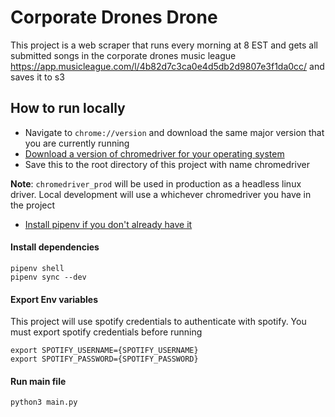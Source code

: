# Corporate Drones Drone

This project is a web scraper that runs every morning at 8 EST and gets all submitted songs in the corporate drones music league https://app.musicleague.com/l/4b82d7c3ca0e4d5db2d9807e3f1da0cc/ and saves it to s3

## How to run locally

- Navigate to `chrome://version` and download the same major version that you are currently running
- [Download a version of chromedriver for your operating system](https://chromedriver.chromium.org/downloads)
- Save this to the root directory of this project with name chromedriver

**Note**: `chromedriver_prod` will be used in production as a headless linux driver. Local development will use a whichever chromedriver you have in the project

- [Install pipenv if you don't already have it](https://pypi.org/project/pipenv/)

#### Install dependencies
```
pipenv shell
pipenv sync --dev
```

#### Export Env variables
This project will use spotify credentials to authenticate with spotify. You must export spotify credentials before running
```
export SPOTIFY_USERNAME={SPOTIFY_USERNAME}
export SPOTIFY_PASSWORD={SPOTIFY_PASSWORD}
```

#### Run main file
`python3 main.py`